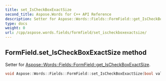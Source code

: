 ```yaml
---
title: set_IsCheckBoxExactSize
second_title: Aspose.Words for C++ API Reference
description: Setter for Aspose::Words::Fields::FormField::get_IsCheckBoxExactSize. 
type: docs
weight: 0
url: /cpp/aspose.words.fields/formfield/set_ischeckboxexactsize/
---
```

## FormField.set_IsCheckBoxExactSize method


Setter for [Aspose::Words::Fields::FormField::get_IsCheckBoxExactSize](../get_ischeckboxexactsize/).

```cpp
void Aspose::Words::Fields::FormField::set_IsCheckBoxExactSize(bool value)
```

